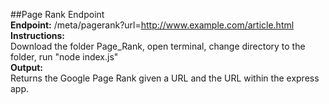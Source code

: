 ##Page Rank Endpoint  
**Endpoint:** /meta/pagerank?url=http://www.example.com/article.html  
**Instructions:**  
Download the folder Page_Rank, open terminal, change directory to the folder, run "node index.js"  
**Output:**   
Returns the Google Page Rank given a URL and the URL within the express app.  

